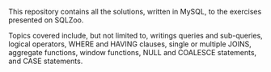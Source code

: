 This repository contains all the solutions, written in MySQL, to the exercises presented on SQLZoo.

Topics covered include, but not limited to, writings queries and sub-queries, logical operators, WHERE and HAVING clauses, single or multiple JOINS, aggregate functions, window functions, NULL and COALESCE statements, and CASE statements.  
